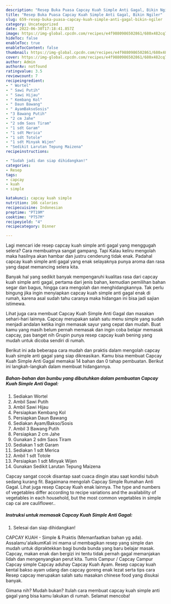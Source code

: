 ```yaml
---
description: "Resep Buka Puasa Capcay Kuah Simple Anti Gagal, Bikin Ngiler"
title: "Resep Buka Puasa Capcay Kuah Simple Anti Gagal, Bikin Ngiler"
slug: 659-resep-buka-puasa-capcay-kuah-simple-anti-gagal-bikin-ngiler
category: Uncategorized
date: 2022-06-30T17:18:41.857Z
image: https://img-global.cpcdn.com/recipes/e4f9880986502861/680x482cq70/capcay-kuah-simple-anti-gagal-foto-resep-utama.jpg
hideToc: false
enableToc: true
enableTocContent: false
thumbnail: https://img-global.cpcdn.com/recipes/e4f9880986502861/680x482cq70/capcay-kuah-simple-anti-gagal-foto-resep-utama.jpg
cover: https://img-global.cpcdn.com/recipes/e4f9880986502861/680x482cq70/capcay-kuah-simple-anti-gagal-foto-resep-utama.jpg
author: Admin
authorAv: notfound
ratingvalue: 3.5
reviewcount: 7
recipeingredient:
- " Wortel"
- " Sawi Putih"
- " Sawi Hijau"
- " Kembang Kol"
- " Daun Bawang"
- " AyamBaksoSosis"
- "3 Bawang Putih"
- "2 cm Jahe"
- "2 sdm Saos Tiram"
- "1 sdt Garam"
- "1 sdt Merica"
- "1 sdt Totole"
- "1 sdt Minyak Wijen"
- "Sedikit Larutan Tepung Maizena"
recipeinstructions:

- "Sudah jadi dan siap dihidangkan!"
categories:
- Resep
tags:
- capcay
- kuah
- simple

katakunci: capcay kuah simple 
nutrition: 166 calories
recipecuisine: Indonesian
preptime: "PT19M"
cooktime: "PT57M"
recipeyield: "4"
recipecategory: Dinner

---
```



Lagi mencari ide resep capcay kuah simple anti gagal yang menggugah selera? Cara membuatnya sangat gampang. Tapi Kalau keliru mengolah maka hasilnya akan hambar dan justru cenderung tidak enak. Padahal capcay kuah simple anti gagal yang enak selayaknya punya aroma dan rasa yang dapat memancing selera kita.


Banyak hal yang sedikit banyak mempengaruhi kualitas rasa dari capcay kuah simple anti gagal, pertama dari jenis bahan, kemudian pemilihan bahan segar dan bagus, hingga cara mengolah dan menghidangkannya. Tak perlu bingung jika ingin menyiapkan capcay kuah simple anti gagal enak di rumah, karena asal sudah tahu caranya maka hidangan ini bisa jadi sajian istimewa.

Lihat juga cara membuat Capcay Kuah Simple Anti Gagal dan masakan sehari-hari lainnya. Capcay merupakan salah satu menu simple yang sudah menjadi andalan ketika ingin memasak sayur yang cepat dan mudah. Buat kamu yang masih belum pernah memasak dan ingin coba belajar memasak capcay, pas banget nih Grupin punya resep capcay kuah bening yang mudah untuk dicoba sendiri di rumah.


Berikut ini ada beberapa cara mudah dan praktis dalam mengolah capcay kuah simple anti gagal yang siap dikreasikan. Kamu bisa membuat Capcay Kuah Simple Anti Gagal memakai 14 bahan dan 0 tahap pembuatan. Berikut ini langkah-langkah dalam membuat hidangannya.

<!--inarticleads1-->

##### Bahan-bahan dan bumbu yang dibutuhkan dalam pembuatan Capcay Kuah Simple Anti Gagal:

1. Sediakan  Wortel
1. Ambil  Sawi Putih
1. Ambil  Sawi Hijau
1. Persiapkan  Kembang Kol
1. Persiapkan  Daun Bawang
1. Sediakan  Ayam/Bakso/Sosis
1. Ambil 3 Bawang Putih
1. Persiapkan 2 cm Jahe
1. Gunakan 2 sdm Saos Tiram
1. Sediakan 1 sdt Garam
1. Sediakan 1 sdt Merica
1. Ambil 1 sdt Totole
1. Persiapkan 1 sdt Minyak Wijen
1. Gunakan Sedikit Larutan Tepung Maizena


Capcay sangat cocok disantap saat cuaca dingin atau saat kondisi tubuh sedang kurang fit. Bagaimana mengolah Capcay Simple Rumahan Anti Gagal. Lihat juga resep Capcay Kuah enak lainnya. The type and numbers of vegetables differ according to recipe variations and the availability of vegetables in each household, but the most common vegetables in simple cap cai are cauliflower.. 

<!--inarticleads2-->

##### Instruksi untuk memasak Capcay Kuah Simple Anti Gagal:


1. Selesai dan siap dihidangkan!

CAPCAY KUAH - Simple &amp; Praktis (Memanfaatkan bahan yg ada). Assalamu&#39;alaikumKali ini mama ul membagikan resep yang simple dan mudah untuk dipraktekkan bagi bunda bunda yang baru belajar masak. Capcay, makan enak dan bergizi ini tentu tidak pernah gagal memanjakan lidah dan mengenyangkan perut kita. Tumis Campur / Capcay Campur Capcay simple Capcay aduhay Capcay Kuah Ayam. Resep capcay kuah kental bakso ayam udang dan capcay goreng enak lezat serta tips cara Resep capcay merupakan salah satu masakan chinese food yang disukai banyak. 

Gimana nih? Mudah bukan? Itulah cara membuat capcay kuah simple anti gagal yang bisa kamu lakukan di rumah. Selamat mencoba!
